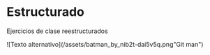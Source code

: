 # Estructurado
Ejercicios de clase reestructurados


![Texto alternativo](/assets/batman_by_nib2t-dai5v5q.png"Git man")
